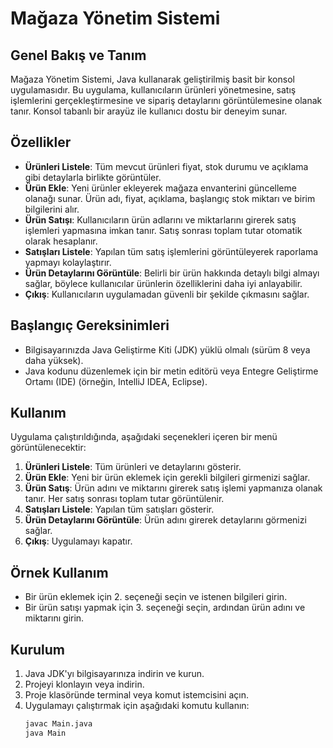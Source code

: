# Mağaza Yönetim Sistemi

## Genel Bakış ve Tanım
Mağaza Yönetim Sistemi, Java kullanarak geliştirilmiş basit bir konsol uygulamasıdır. Bu uygulama, kullanıcıların ürünleri yönetmesine, satış işlemlerini gerçekleştirmesine ve sipariş detaylarını görüntülemesine olanak tanır. Konsol tabanlı bir arayüz ile kullanıcı dostu bir deneyim sunar.

## Özellikler
- **Ürünleri Listele**: Tüm mevcut ürünleri fiyat, stok durumu ve açıklama gibi detaylarla birlikte görüntüler.
- **Ürün Ekle**: Yeni ürünler ekleyerek mağaza envanterini güncelleme olanağı sunar. Ürün adı, fiyat, açıklama, başlangıç stok miktarı ve birim bilgilerini alır.
- **Ürün Satışı**: Kullanıcıların ürün adlarını ve miktarlarını girerek satış işlemleri yapmasına imkan tanır. Satış sonrası toplam tutar otomatik olarak hesaplanır.
- **Satışları Listele**: Yapılan tüm satış işlemlerini görüntüleyerek raporlama yapmayı kolaylaştırır.
- **Ürün Detaylarını Görüntüle**: Belirli bir ürün hakkında detaylı bilgi almayı sağlar, böylece kullanıcılar ürünlerin özelliklerini daha iyi anlayabilir.
- **Çıkış**: Kullanıcıların uygulamadan güvenli bir şekilde çıkmasını sağlar.

## Başlangıç Gereksinimleri
- Bilgisayarınızda Java Geliştirme Kiti (JDK) yüklü olmalı (sürüm 8 veya daha yüksek).
- Java kodunu düzenlemek için bir metin editörü veya Entegre Geliştirme Ortamı (IDE) (örneğin, IntelliJ IDEA, Eclipse).

## Kullanım
Uygulama çalıştırıldığında, aşağıdaki seçenekleri içeren bir menü görüntülenecektir:
1. **Ürünleri Listele**: Tüm ürünleri ve detaylarını gösterir.
2. **Ürün Ekle**: Yeni bir ürün eklemek için gerekli bilgileri girmenizi sağlar.
3. **Ürün Satış**: Ürün adını ve miktarını girerek satış işlemi yapmanıza olanak tanır. Her satış sonrası toplam tutar görüntülenir.
4. **Satışları Listele**: Yapılan tüm satışları gösterir.
5. **Ürün Detaylarını Görüntüle**: Ürün adını girerek detaylarını görmenizi sağlar.
6. **Çıkış**: Uygulamayı kapatır.

## Örnek Kullanım
- Bir ürün eklemek için 2. seçeneği seçin ve istenen bilgileri girin.
- Bir ürün satışı yapmak için 3. seçeneği seçin, ardından ürün adını ve miktarını girin.

## Kurulum
1. Java JDK'yı bilgisayarınıza indirin ve kurun.
2. Projeyi klonlayın veya indirin.
3. Proje klasöründe terminal veya komut istemcisini açın.
4. Uygulamayı çalıştırmak için aşağıdaki komutu kullanın:
   ```bash
   javac Main.java
   java Main
